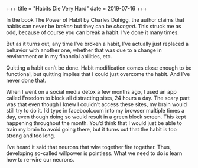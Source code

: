+++
title = "Habits Die Very Hard"
date = 2019-07-16
+++

In the book The Power of Habit by Charles Duhigg, the author claims that habits can never be _broken_ but they can be _changed_. This struck me as odd, because of course you can break a habit. I’ve done it many times.

But as it turns out, any time I’ve broken a habit, I’ve actually just replaced a behavior with another one, whether that was due to a change in environment or in my financial abilities, etc.

Quitting a habit can’t be done. Habit modification comes close enough to be functional, but quitting implies that I could just overcome the habit. And I’ve never done that. 

When I went on a social media detox a few months ago, I used an app called Freedom to block all distracting sites, 24 hours a day. The scary part was that even though I knew I couldn’t access these sites, my brain would still try to do it. I’d type in facebook.com into my browser multiple times a day, even though doing so would result in a green block screen. This kept happening throughout the month. You’d think that I would just be able to train my brain to avoid going there, but it turns out that the habit is too strong and too long.

I’ve heard it said that neurons that wire together fire together. Thus, developing so-called willpower is pointless. What we need to do is learn how to re-wire our neurons.